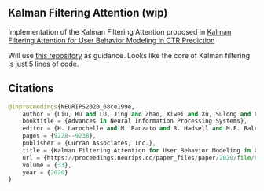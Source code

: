 ## Kalman Filtering Attention (wip)

Implementation of the Kalman Filtering Attention proposed in <a href="https://arxiv.org/abs/2010.00985">Kalman Filtering Attention for User Behavior Modeling in CTR Prediction</a>

Will use <a href="https://github.com/zziz/kalman-filter">this repository</a> as guidance. Looks like the core of Kalman filtering is just 5 lines of code.

## Citations

```py
@inproceedings{NEURIPS2020_68ce199e,
    author = {Liu, Hu and LU, Jing and Zhao, Xiwei and Xu, Sulong and Peng, Hao and Liu, Yutong and Zhang, Zehua and Li, Jian and Jin, Junsheng and Bao, Yongjun and Yan, Weipeng},
    booktitle = {Advances in Neural Information Processing Systems},
    editor = {H. Larochelle and M. Ranzato and R. Hadsell and M.F. Balcan and H. Lin},
    pages = {9228--9238},
    publisher = {Curran Associates, Inc.},
    title = {Kalman Filtering Attention for User Behavior Modeling in CTR Prediction},
    url = {https://proceedings.neurips.cc/paper_files/paper/2020/file/68ce199ec2c5517597ce0a4d89620f55-Paper.pdf},
    volume = {33},
    year = {2020}
}
```

